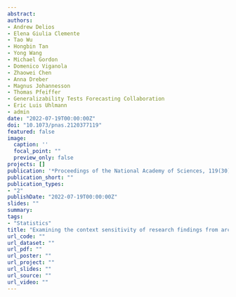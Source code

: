 ```yaml
---
abstract:
authors:
- Andrew Delios
- Elena Giulia Clemente
- Tao Wu
- Hongbin Tan
- Yong Wang
- Michael Gordon
- Domenico Viganola
- Zhaowei Chen
- Anna Dreber
- Magnus Johannesson
- Thomas Pfeiffer
- Generalizability Tests Forecasting Collaboration
- Eric Luis Uhlmann
- admin
date: "2022-07-19T00:00:00Z"
doi: "10.1073/pnas.2120377119"
featured: false
image:
  caption: ''
  focal_point: ""
  preview_only: false
projects: []
publication: '*Proceedings of the National Academy of Sciences, 119(30)*, e2120377119'
publication_short: ""
publication_types:
- "2"
publishDate: "2022-07-19T00:00:00Z"
slides: ""
summary:
tags:
- "Statistics"
title: "Examining the context sensitivity of research findings from archival data"
url_code: ""
url_dataset: ""
url_pdf: ""
url_poster: ""
url_project: ""
url_slides: ""
url_source: ""
url_video: ""
---
```


<script type="text/javascript" src="//cdn.plu.mx/widget-details.js"></script>
<a href="https://plu.mx/plum/a/?doi=10.1073/pnas.2120377119" class="plumx-details"></a>

